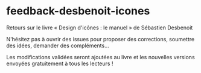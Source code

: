 feedback-desbenoit-icones
=========================

Retours sur le livre « Design d'icônes : le manuel » de Sébastien Desbenoit

N'hésitez pas à ouvrir des issues pour proposer des corrections, soumettre des idées, demander des compléments…

Les modifications validées seront ajoutées au livre et les nouvelles versions envoyées gratuitement à tous les lecteurs !
